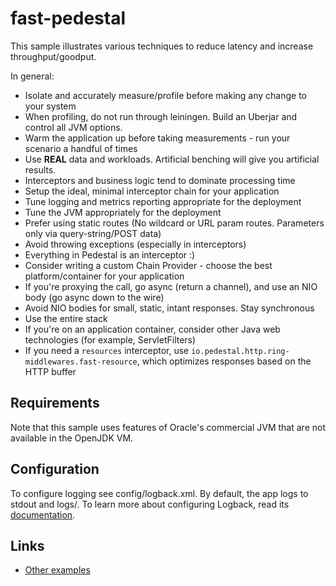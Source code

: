 # fast-pedestal

This sample illustrates various techniques to reduce latency and increase throughput/goodput.

In general:

 * Isolate and accurately measure/profile before making any change to your system
  * When profiling, do not run through leiningen.  Build an Uberjar and control all JVM options.
  * Warm the application up before taking measurements - run your scenario a handful of times
  * Use **REAL** data and workloads.  Artificial benching will give you artificial results.
 * Interceptors and business logic tend to dominate processing time
  * Setup the ideal, minimal interceptor chain for your application
 * Tune logging and metrics reporting appropriate for the deployment
 * Tune the JVM appropriately for the deployment
 * Prefer using static routes (No wildcard or URL param routes.  Parameters only via query-string/POST data)
 * Avoid throwing exceptions (especially in interceptors)
  * Everything in Pedestal is an interceptor :)
 * Consider writing a custom Chain Provider - choose the best platform/container for your application
 * If you're proxying the call, go async (return a channel), and use an NIO body (go async down to the wire)
 * Avoid NIO bodies for small, static, intant responses.  Stay synchronous
 * Use the entire stack
  * If you're on an application container, consider other Java web technologies (for example, ServletFilters)
 * If you need a `resources` interceptor, use `io.pedestal.http.ring-middlewares.fast-resource`,
   which optimizes responses based on the HTTP buffer

## Requirements

Note that this sample uses features of Oracle's commercial JVM that
are not available in the OpenJDK VM.

## Configuration

To configure logging see config/logback.xml. By default, the app logs to stdout and logs/.
To learn more about configuring Logback, read its [documentation](http://logback.qos.ch/documentation.html).

## Links
* [Other examples](https://github.com/pedestal/samples)
